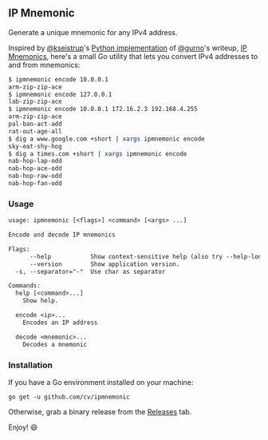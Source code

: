 ## IP Mnemonic

Generate a unique mnemonic for any IPv4 address.

Inspired by [@kseistrup](https://github.com/kseistrup)'s [Python implementation](https://github.com/kseistrup/ip-mnemonics) of [@gurno](https://github.com/gurno)'s writeup,
[IP Mnemonics](http://gurno.com/adam/mne/), here's a small Go utility that lets you convert IPv4 addresses to and from mnemonics:

```sh
$ ipmnemonic encode 10.0.0.1
arm-zip-zip-ace
$ ipmnemonic encode 127.0.0.1
lab-zip-zip-ace
$ ipmnemonic encode 10.0.0.1 172.16.2.3 192.168.4.255
arm-zip-zip-ace
pal-ban-act-add
rat-out-age-all
$ dig a www.google.com +short | xargs ipmnemonic encode
sky-eat-shy-hog
$ dig a times.com +short | xargs ipmnemonic encode
nab-hop-lap-odd
nab-hop-ace-odd
nab-hop-raw-odd
nab-hop-fan-odd
```

### Usage

```txt
usage: ipmnemonic [<flags>] <command> [<args> ...]

Encode and decode IP mnemonics

Flags:
      --help           Show context-sensitive help (also try --help-long and --help-man).
      --version        Show application version.
  -s, --separator="-"  Use char as separator

Commands:
  help [<command>...]
    Show help.

  encode <ip>...
    Encodes an IP address

  decode <mnemonic>...
    Decodes a mnemonic
```

### Installation

If you have a Go environment installed on your machine:
```
go get -u github.com/cv/ipmnemonic
```

Otherwise, grab a binary release from the [Releases](https://github.com/cv/ipmneumonic/releases) tab.

Enjoy! :smile:
